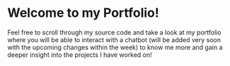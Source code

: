# Welcome to my Portfolio!
Feel free to scroll through my source code and take a look at my portfolio where you will be able to interact with a chatbot (will be added very soon with the upcoming changes within the week) to know me more and gain a deeper insight into the projects I have worked on!
